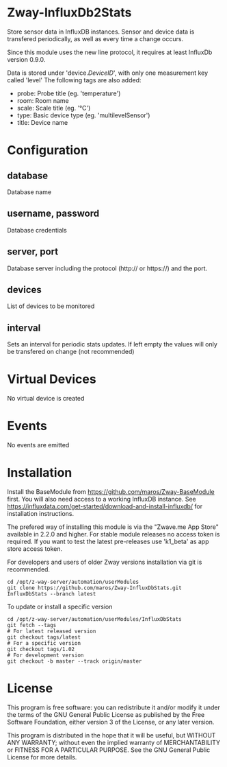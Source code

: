 # Zway-InfluxDb2Stats

Store sensor data in InfluxDB instances. Sensor and device data is transfered
periodically, as well as every time a change occurs.

Since this module uses the new line protocol, it requires at least InfluxDb
version 0.9.0.

Data is stored under 'device.$DeviceID$', with only one measurement key
called 'level' The following tags are also added:

* probe: Probe title (eg. 'temperature')
* room: Room name
* scale: Scale title (eg. '°C')
* type: Basic device type (eg. 'multilevelSensor')
* title: Device name

# Configuration

## database

Database name

## username, password

Database credentials

## server, port

Database server including the protocol (http:// or https://) and the port.

## devices

List of devices to be monitored

## interval

Sets an interval for periodic stats updates. If left empty the values will only be transfered on change (not recommended)

# Virtual Devices

No virtual device is created

# Events

No events are emitted

# Installation

Install the BaseModule from https://github.com/maros/Zway-BaseModule first.
You will also need access to a working InfluxDB instance. See
https://influxdata.com/get-started/download-and-install-influxdb/ for
installation instructions.

The prefered way of installing this module is via the "Zwave.me App Store"
available in 2.2.0 and higher. For stable module releases no access token is
required. If you want to test the latest pre-releases use 'k1_beta' as
app store access token.

For developers and users of older Zway versions installation via git is
recommended.

```shell
cd /opt/z-way-server/automation/userModules
git clone https://github.com/maros/Zway-InfluxDbStats.git InfluxDbStats --branch latest
```

To update or install a specific version
```shell
cd /opt/z-way-server/automation/userModules/InfluxDbStats
git fetch --tags
# For latest released version
git checkout tags/latest
# For a specific version
git checkout tags/1.02
# For development version
git checkout -b master --track origin/master
```

# License

This program is free software: you can redistribute it and/or modify
it under the terms of the GNU General Public License as published by
the Free Software Foundation, either version 3 of the License, or any
later version.

This program is distributed in the hope that it will be useful,
but WITHOUT ANY WARRANTY; without even the implied warranty of
MERCHANTABILITY or FITNESS FOR A PARTICULAR PURPOSE. See the
GNU General Public License for more details.
